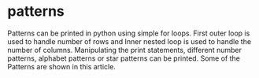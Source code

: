 # patterns
Patterns can be printed in python using simple for loops. First outer loop is used to handle number of rows and Inner nested loop is used to handle the number of columns. Manipulating the print statements, different number patterns, alphabet patterns or star patterns can be printed. 
Some of the Patterns are shown in this article. 
